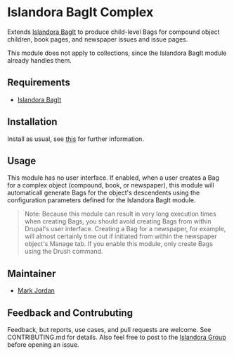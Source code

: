# Islandora BagIt Complex

Extends [Islandora BagIt](https://github.com/Islandora/islandora_bagit) to produce child-level Bags for compound object children, book pages, and newspaper issues and issue pages.

This module does not apply to collections, since the Islandora BagIt module already handles them.

## Requirements

* [Islandora BagIt](https://github.com/Islandora/islandora_bagit)

## Installation

Install as usual, see [this](https://drupal.org/documentation/install/modules-themes/modules-7) for further information.

## Usage

This module has no user interface. If enabled, when a user creates a Bag for a complex object (compound, book, or newspaper), this module will automaticall generate Bags for the object's descendents using the configuration parameters defined for the Islandora BagIt module.

> Note: Because this module can result in very long execution times when creating Bags, you should avoid creating Bags from within Drupal's user interface. Creating a Bag for a newspaper, for example, will almost certainly time out if initiated from within the newspaper object's Manage tab. If you enable this module, only create Bags using the Drush command.

## Maintainer

* [Mark Jordan](https://github.com/mjordan)


## Feedback and Contrubuting

Feedback, but reports, use cases, and pull requests are welcome. See CONTRIBUTING.md for details. Also feel free to post to the [Islandora Group](https://groups.google.com/forum/?hl=en&fromgroups#!forum/islandora) before opening an issue.
